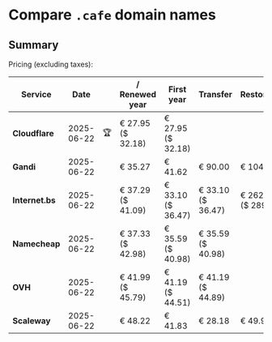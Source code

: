 # Compare `.cafe` domain names

## Summary

Pricing (excluding taxes):

| Service | Date |  | / Renewed year | First year | Transfer | Restoration |
|--|--|--|--|--|--|--|
| **Cloudflare** | 2025-06-22 | 🏆 | € 27.95<br>($ 32.18) | € 27.95<br>($ 32.18) |  |  |
| **Gandi** | 2025-06-22 |  | € 35.27 | € 41.62 | € 90.00 | € 104.26 |
| **Internet.bs** | 2025-06-22 |  | € 37.29<br>($ 41.09) | € 33.10<br>($ 36.47) | € 33.10<br>($ 36.47) | € 262.59<br>($ 289.29) |
| **Namecheap** | 2025-06-22 |  | € 37.33<br>($ 42.98) | € 35.59<br>($ 40.98) | € 35.59<br>($ 40.98) |  |
| **OVH** | 2025-06-22 |  | € 41.99<br>($ 45.79) | € 41.19<br>($ 44.51) | € 41.19<br>($ 44.89) |  |
| **Scaleway** | 2025-06-22 |  | € 48.22 | € 41.83 | € 28.18 | € 49.99 |
